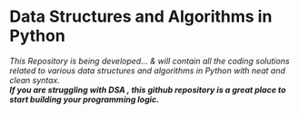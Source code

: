 # Data Structures and Algorithms in Python
 _This Repository is being developed... & will contain all the coding solutions related to various data structures and algorithms in Python with neat and clean syntax._  
***If you are struggling with DSA , this github repository is a great place to start building your programming logic.***


